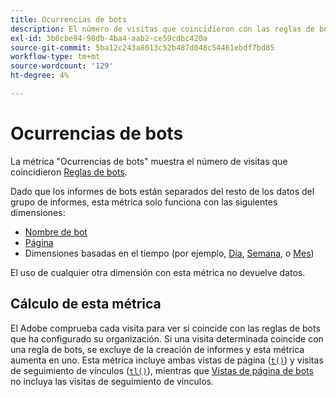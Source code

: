 ```yaml
---
title: Ocurrencias de bots
description: El número de visitas que coincidieron con las reglas de bots.
exl-id: 3b6cbe94-98db-4ba4-aab2-ce59cdbc420a
source-git-commit: 5ba12c243a8013c52b487d048c54461ebdf7bd85
workflow-type: tm+mt
source-wordcount: '129'
ht-degree: 4%

---
```


# Ocurrencias de bots

La métrica &quot;Ocurrencias de bots&quot; muestra el número de visitas que coincidieron [Reglas de bots](/help/admin/admin/c-manage-report-suites/c-edit-report-suites/general/bot-removal/bot-rules.md).

Dado que los informes de bots están separados del resto de los datos del grupo de informes, esta métrica solo funciona con las siguientes dimensiones:

* [Nombre de bot](../dimensions/bot-name.md)
* [Página](../dimensions/page.md)
* Dimensiones basadas en el tiempo (por ejemplo, [Día](../dimensions/day.md), [Semana](../dimensions/week.md), o [Mes](../dimensions/month.md))

El uso de cualquier otra dimensión con esta métrica no devuelve datos.

## Cálculo de esta métrica

El Adobe comprueba cada visita para ver si coincide con las reglas de bots que ha configurado su organización. Si una visita determinada coincide con una regla de bots, se excluye de la creación de informes y esta métrica aumenta en uno. Esta métrica incluye ambas vistas de página ([`t()`](/help/implement/vars/functions/t-method.md)) y visitas de seguimiento de vínculos ([`tl()`](/help/implement/vars/functions/tl-method.md)), mientras que [Vistas de página de bots](bot-page-views.md) no incluya las visitas de seguimiento de vínculos.
